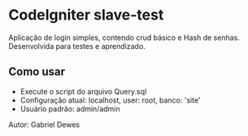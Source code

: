 # CodeIgniter slave-test

Aplicação de login simples, contendo crud básico e Hash de senhas. Desenvolvida para testes e aprendizado.

## Como usar

* Execute o script do arquivo Query.sql
* Configuração atual: localhost, user: root, banco: 'site'
* Usuário padrão: admin/admin

Autor: Gabriel Dewes
